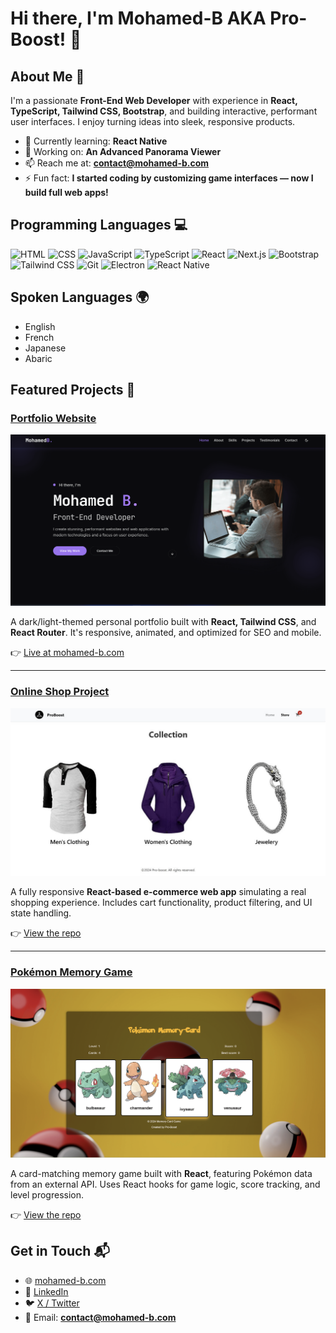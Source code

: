 # Hi there, I'm Mohamed-B AKA Pro-Boost! 👋


## About Me 🚀

I'm a passionate **Front-End Web Developer** with experience in **React, TypeScript, Tailwind CSS, Bootstrap**, and building interactive, performant user interfaces. I enjoy turning ideas into sleek, responsive products.

- 🌱 Currently learning: **React Native**
- 🔭 Working on: **An Advanced Panorama Viewer**
- 📫 Reach me at: **contact@mohamed-b.com**
- ⚡ Fun fact: **I started coding by customizing game interfaces — now I build full web apps!**

## Programming Languages 💻

![HTML](https://img.shields.io/badge/-HTML-E34F26?style=flat-square&logo=html5&logoColor=white)
![CSS](https://img.shields.io/badge/-CSS-1572B6?style=flat-square&logo=css3&logoColor=white)
![JavaScript](https://img.shields.io/badge/-JavaScript-F7DF1E?style=flat-square&logo=javascript&logoColor=black)
![TypeScript](https://img.shields.io/badge/-TypeScript-3178C6?style=flat-square&logo=typescript&logoColor=white)
![React](https://img.shields.io/badge/-React-61DAFB?style=flat-square&logo=react&logoColor=black)
![Next.js](https://img.shields.io/badge/-Next.js-000000?style=flat-square&logo=next.js&logoColor=white)
![Bootstrap](https://img.shields.io/badge/-Bootstrap-563D7C?style=flat-square&logo=bootstrap&logoColor=white)
![Tailwind CSS](https://img.shields.io/badge/-TailwindCSS-38B2AC?style=flat-square&logo=tailwind-css&logoColor=white)
![Git](https://img.shields.io/badge/-Git-F05032?style=flat-square&logo=git&logoColor=white)
![Electron](https://img.shields.io/badge/-Electron-47848F?style=flat-square&logo=electron&logoColor=white)
![React Native](https://img.shields.io/badge/-React%20Native-61DAFB?style=flat-square&logo=react&logoColor=black)


## Spoken Languages 🌍

- English
- French
- Japanese
- Abaric

## Featured Projects 💼

### [Portfolio Website](https://github.com/pro-boost/glow-folio-darklight-magic)

![Portfolio Screenshot](./Portfolio.png)

A dark/light-themed personal portfolio built with **React, Tailwind CSS**, and **React Router**. It's responsive, animated, and optimized for SEO and mobile.

👉 [Live at mohamed-b.com](https://mohamed-b.com)


---

### [Online Shop Project](https://github.com/pro-boost/Shoping-cart)

![Shop Screenshot](./ShopingCart.jpeg)

A fully responsive **React-based e-commerce web app** simulating a real shopping experience. Includes cart functionality, product filtering, and UI state handling.

👉 [View the repo](https://github.com/pro-boost/Shoping-cart)

---

### [Pokémon Memory Game](https://github.com/pro-boost/Memory_card)

![Memory Game Screenshot](./PokemonGame.png)

A card-matching memory game built with **React**, featuring Pokémon data from an external API. Uses React hooks for game logic, score tracking, and level progression.

👉 [View the repo](https://github.com/pro-boost/Memory_card)

## Get in Touch 📬

- 🌐 [mohamed-b.com](https://mohamed-b.com)
- 💼 [LinkedIn](https://www.linkedin.com/in/mohamed-b-96378b324/?profileId=ACoAAFH8K5sBSvKSjh8yYpw4efFrO28146SkVmE)
- 🐦 [X / Twitter](https://x.com/Pro_boost_)
- 📧 Email: **contact@mohamed-b.com**
